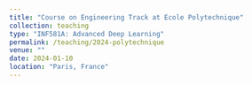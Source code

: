 ```yaml
---
title: "Course on Engineering Track at Ecole Polytechnique"
collection: teaching
type: "INF581A: Advanced Deep Learning"
permalink: /teaching/2024-polytechnique 
venue: ""
date: 2024-01-10 
location: "Paris, France"
---
```

